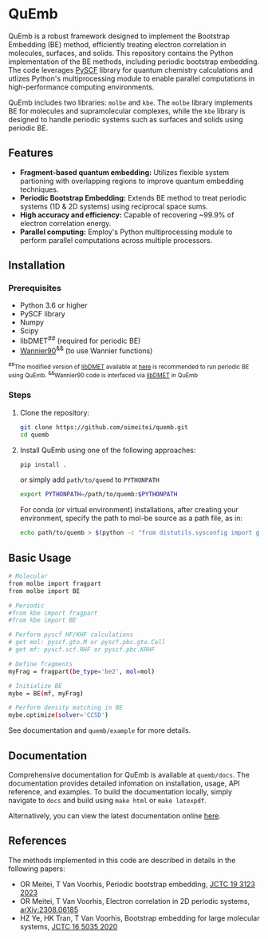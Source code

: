 # QuEmb

QuEmb is a robust framework designed to implement the Bootstrap Embedding (BE) method,
efficiently treating electron correlation in molecules, surfaces, and solids. This repository contains
the Python implementation of the BE methods, including periodic bootstrap embedding.
The code leverages [PySCF](https://github.com/pyscf/pyscf) library for quantum chemistry calculations and utlizes Python's
multiprocessing module to enable parallel computations in high-performance computing environments.

QuEmb includes two libraries: `molbe` and `kbe`.
The `molbe` library implements BE for molecules and supramolecular complexes,
while the `kbe` library is designed to handle periodic systems such as surfaces and solids using periodic BE.


## Features

- **Fragment-based quantum embedding:** Utilizes flexible system partioning with overlapping regions to
improve quantum embedding techniques.
- **Periodic Bootstrap Embedding:** Extends BE method to treat periodic systems (1D & 2D systems)
using reciprocal space sums.
- **High accuracy and efficiency:** Capable of recovering ~99.9% of electron correlation energy.
- **Parallel computing:** Employ's Python multiprocessing module to perform parallel computations across multiple
processors.

## Installation

### Prerequisites

- Python 3.6 or higher
- PySCF library
- Numpy
- Scipy
- libDMET<sup>##</sup> (required for periodic BE)
- [Wannier90](https://github.com/wannier-developers/wannier90)<sup>&&</sup> (to use Wannier functions)

<sub><sup>##</sup>The modified version of [libDMET](https://github.com/gkclab/libdmet_preview) available
at [here](https://github.com/oimeitei/libdmet_preview) is
recommended to run periodic BE using QuEmb.
<sup>&&</sup>Wannier90 code is interfaced via [libDMET](https://github.com/gkclab/libdmet_preview) in QuEmb</sub>

### Steps

1. Clone the repository:
   ```bash
   git clone https://github.com/oimeitei/quemb.git
   cd quemb

2. Install QuEmb using one of the following approaches:
    ```bash
    pip install .
    ```
    or simply add `path/to/quemd` to `PYTHONPATH`
    ```bash
    export PYTHONPATH=/path/to/quemb:$PYTHONPATH
    ```

    For conda (or virtual environment) installations, after creating your environment, specify the path to mol-be source as a path file, as in:
    ```bash
    echo path/to/quemb > $(python -c "from distutils.sysconfig import get_python_lib; print(get_python_lib())")/quemb.pth
    ```


## Basic Usage

```bash
# Molecular
from molbe import fragpart
from molbe import BE

# Periodic
#from kbe import fragpart
#from kbe import BE

# Perform pyscf HF/KHF calculations
# get mol: pyscf.gto.M or pyscf.pbc.gto.Cell
# get mf: pyscf.scf.RHF or pyscf.pbc.KRHF

# Define fragments
myFrag = fragpart(be_type='be2', mol=mol)

# Initialize BE
mybe = BE(mf, myFrag)

# Perform density matching in BE
mybe.optimize(solver='CCSD')
```
See documentation and `quemb/example` for more details.

## Documentation

Comprehensive documentation for QuEmb is available at `quemb/docs`. The documentation provides detailed infomation on installation, usage, API reference, and examples. To build the documentation locally, simply navigate to `docs` and build using `make html` or `make latexpdf`.

Alternatively, you can view the latest documentation online [here](https://quemb.readthedocs.io/).

## References

The methods implemented in this code are described in details in the following papers:
- OR Meitei, T Van Voorhis, Periodic bootstrap embedding, [JCTC 19 3123 2023](https://doi.org/10.1021/acs.jctc.3c00069)
- OR Meitei, T Van Voorhis, Electron correlation in 2D periodic systems, [arXiv:2308.06185](https://arxiv.org/abs/2308.06185)
- HZ Ye, HK Tran, T Van Voorhis, Bootstrap embedding for large molecular systems, [JCTC 16 5035 2020](https://doi.org/10.1021/acs.jctc.0c00438)
